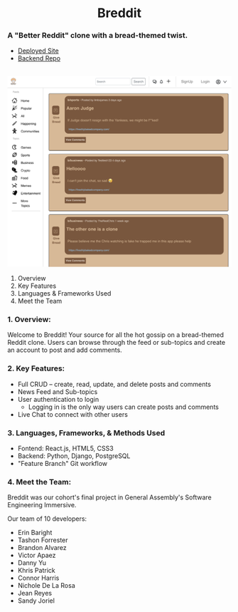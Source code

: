 <div align="center">

# Breddit

</div>

### A "Better Reddit" clone with a bread-themed twist.

- [Deployed Site](https://breddit.netlify.app/)
- [Backend Repo](https://github.com/SEI-Buffleheads/BetterReddit-Backend)

<br>

<img src="src/assets/breddit.png" alt="Breddit Screenshot">

<br>

1. Overview
2. Key Features
3. Languages & Frameworks Used
4. Meet the Team

### 1. Overview:

Welcome to Breddit! Your source for all the hot gossip on a bread-themed Reddit clone. Users can browse through the feed or sub-topics and create an account to post and add comments.

### 2. Key Features:

- Full CRUD – create, read, update, and delete posts and comments
- News Feed and Sub-topics
- User authentication to login
  - Logging in is the only way users can create posts and comments
- Live Chat to connect with other users

### 3. Languages, Frameworks, & Methods Used

- Fontend: React.js, HTML5, CSS3
- Backend: Python, Django, PostgreSQL
- "Feature Branch" Git workflow

### 4. Meet the Team:

Breddit was our cohort's final project in General Assembly's Software Engineering Immersive.

Our team of 10 developers:
- Erin Baright
- Tashon Forrester
- Brandon Alvarez
- Victor Apaez
- Danny Yu
- Khris Patrick
- Connor Harris
- Nichole De La Rosa
- Jean Reyes
- Sandy Joriel
